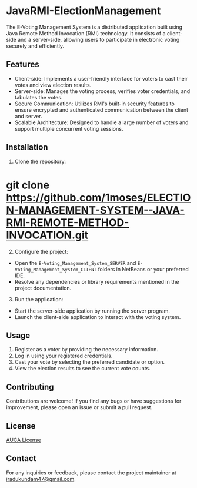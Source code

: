 
# JavaRMI-ElectionManagement

The E-Voting Management System is a distributed application built using Java Remote Method Invocation (RMI) technology. It consists of a client-side and a server-side, allowing users to participate in electronic voting securely and efficiently.

## Features

- Client-side: Implements a user-friendly interface for voters to cast their votes and view election results.
- Server-side: Manages the voting process, verifies voter credentials, and tabulates the votes.
- Secure Communication: Utilizes RMI's built-in security features to ensure encrypted and authenticated communication between the client and server.
- Scalable Architecture: Designed to handle a large number of voters and support multiple concurrent voting sessions.

## Installation

1. Clone the repository:

# git clone https://github.com/1moses/ELECTION-MANAGEMENT-SYSTEM--JAVA-RMI-REMOTE-METHOD-INVOCATION.git


2. Configure the project:
- Open the `E-Voting_Management_System_SERVER` and `E-Voting_Management_System_CLIENT` folders in NetBeans or your preferred IDE.
- Resolve any dependencies or library requirements mentioned in the project documentation.

3. Run the application:
- Start the server-side application by running the server program.
- Launch the client-side application to interact with the voting system.

## Usage

1. Register as a voter by providing the necessary information.
2. Log in using your registered credentials.
3. Cast your vote by selecting the preferred candidate or option.
4. View the election results to see the current vote counts.

## Contributing

Contributions are welcome! If you find any bugs or have suggestions for improvement, please open an issue or submit a pull request.

## License

[AUCA License](LICENSE)

## Contact

For any inquiries or feedback, please contact the project maintainer at iradukundam47@gmail.com.

